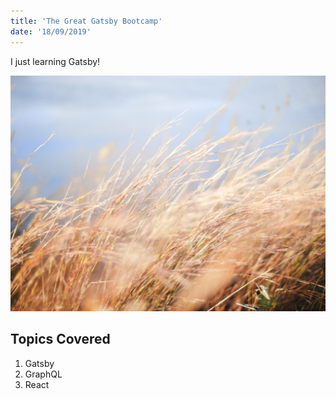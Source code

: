 ```yaml
---
title: 'The Great Gatsby Bootcamp'
date: '18/09/2019'
---
```


I just learning Gatsby!

![Grass](./grasspic.jpg)

## Topics Covered

1. Gatsby
2. GraphQL
3. React
